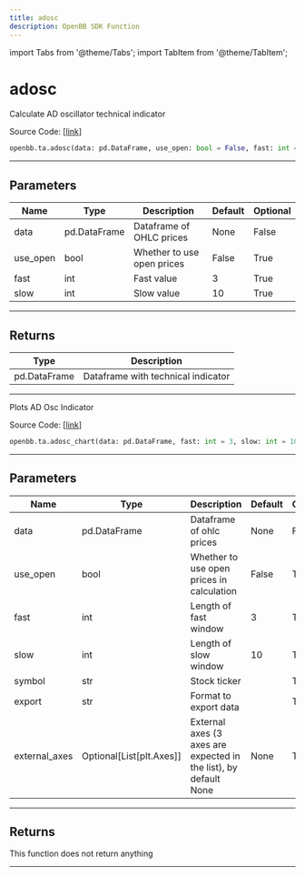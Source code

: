 ```yaml
---
title: adosc
description: OpenBB SDK Function
---
```


import Tabs from '@theme/Tabs';
import TabItem from '@theme/TabItem';

# adosc

<Tabs>
<TabItem value="model" label="Model" default>

Calculate AD oscillator technical indicator

Source Code: [[link](https://github.com/OpenBB-finance/OpenBBTerminal/tree/main/openbb_terminal/common/technical_analysis/volume_model.py#L46)]

```python
openbb.ta.adosc(data: pd.DataFrame, use_open: bool = False, fast: int = 3, slow: int = 10)
```

---

## Parameters

| Name | Type | Description | Default | Optional |
| ---- | ---- | ----------- | ------- | -------- |
| data | pd.DataFrame | Dataframe of OHLC prices | None | False |
| use_open | bool | Whether to use open prices | False | True |
| fast | int | Fast value | 3 | True |
| slow | int | Slow value | 10 | True |


---

## Returns

| Type | Description |
| ---- | ----------- |
| pd.DataFrame | Dataframe with technical indicator |
---



</TabItem>
<TabItem value="view" label="Chart">

Plots AD Osc Indicator

Source Code: [[link](https://github.com/OpenBB-finance/OpenBBTerminal/tree/main/openbb_terminal/common/technical_analysis/volume_view.py#L141)]

```python
openbb.ta.adosc_chart(data: pd.DataFrame, fast: int = 3, slow: int = 10, use_open: bool = False, symbol: str = "", export: str = "", external_axes: Optional[List[matplotlib.axes._axes.Axes]] = None)
```

---

## Parameters

| Name | Type | Description | Default | Optional |
| ---- | ---- | ----------- | ------- | -------- |
| data | pd.DataFrame | Dataframe of ohlc prices | None | False |
| use_open | bool | Whether to use open prices in calculation | False | True |
| fast | int | Length of fast window | 3 | True |
| slow | int | Length of slow window | 10 | True |
| symbol | str | Stock ticker |  | True |
| export | str | Format to export data |  | True |
| external_axes | Optional[List[plt.Axes]] | External axes (3 axes are expected in the list), by default None | None | True |


---

## Returns

This function does not return anything

---



</TabItem>
</Tabs>